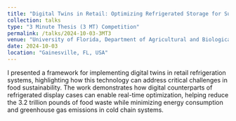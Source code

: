 ```yaml
---
title: "Digital Twins in Retail: Optimizing Refrigerated Storage for Sustainable Food Systems"
collection: talks
type: "3 Minute Thesis (3 MT) Competition"
permalink: /talks/2024-10-03-3MT3
venue: "University of Florida, Department of Agricultural and Biological Engineering"
date: 2024-10-03
location: "Gainesville, FL, USA"
---
```


I presented a framework for implementing digital twins in retail refrigeration systems, highlighting how this technology can address critical challenges in food sustainability. The work demonstrates how digital counterparts of refrigerated display cases can enable real-time optimization, helping reduce the 3.2 trillion pounds of food waste while minimizing energy consumption and greenhouse gas emissions in cold chain systems.
